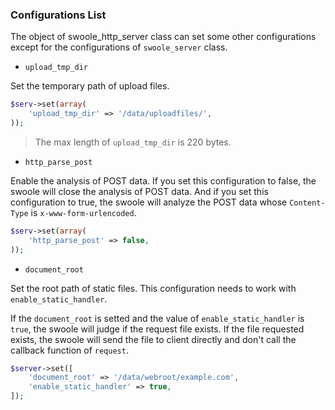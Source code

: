 

### Configurations List

The object of swoole_http_server class can set some other configurations except for the configurations of `swoole_server` class.

- `upload_tmp_dir`

Set the temporary path of upload files.

```php
$serv->set(array(
    'upload_tmp_dir' => '/data/uploadfiles/',
));
```
> The max length of `upload_tmp_dir` is 220 bytes.


- `http_parse_post`

Enable the analysis of POST data. If you set this configuration to false, the swoole will close the analysis of POST data. And if you set this configuration to true, the swoole will analyze the POST data whose `Content-Type` is `x-www-form-urlencoded`. 

```php
$serv->set(array(
    'http_parse_post' => false,
));
```

- `document_root`

Set the root path of static files. This configuration needs to work with `enable_static_handler`.

If the `document_root` is setted and the value of `enable_static_handler` is `true`, the swoole will judge if the request file exists. If the file requested exists, the swoole will send the file to client directly and don't call the callback function of `request`.

```php
$server->set([
    'document_root' => '/data/webroot/example.com',
    'enable_static_handler' => true,
]);
```
